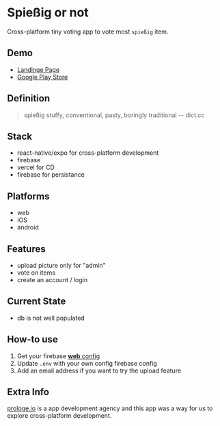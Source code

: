 # Spießig or not

Cross-platform tiny voting app to vote most `spießig` item.


## Demo
* [Landinge Page](https://web.spiessigornot.com)
* [Google Play Store](https://play.google.com/store/apps/details?id=com.prologe.spiessigornot)

## Definition

> spießig
> stuffy, conventional, pasty, boringly traditional -- dict.cc


## Stack

* react-native/expo for cross-platform development
* firebase
* vercel for CD
* firebase for persistance

## Platforms

* web
* iOS
* android


## Features

* upload picture only for "admin"
* vote on items
* create an account / login


## Current State

* db is not well populated


## How-to use

1. Get your firebase [**web** config](https://support.google.com/firebase/answer/7015592?hl=en)
2. Update `.env` with your own config firebase config
3. Add an email address if you want to try the upload feature


## Extra Info

[prologe.io](https://prologe.io) is a app development agency and this app was a way for us to explore cross-platform development.